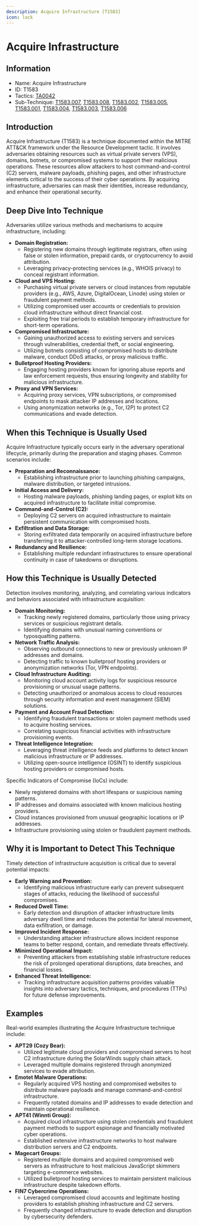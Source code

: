 ```yaml
---
description: Acquire Infrastructure [T1583]
icon: lock
---
```


# Acquire Infrastructure

## Information

* Name: Acquire Infrastructure
* ID: T1583
* Tactics: [TA0042](../)
* Sub-Technique: [T1583.007](t1583.007.md), [T1583.008](t1583.008.md), [T1583.002](t1583.002.md), [T1583.005](t1583.005.md), [T1583.001](t1583.001.md), [T1583.004](t1583.004.md), [T1583.003](t1583.003.md), [T1583.006](t1583.006.md)

## Introduction

Acquire Infrastructure (T1583) is a technique documented within the MITRE ATT\&CK framework under the Resource Development tactic. It involves adversaries obtaining resources such as virtual private servers (VPS), domains, botnets, or compromised systems to support their malicious operations. These resources allow attackers to host command-and-control (C2) servers, malware payloads, phishing pages, and other infrastructure elements critical to the success of their cyber operations. By acquiring infrastructure, adversaries can mask their identities, increase redundancy, and enhance their operational security.

## Deep Dive Into Technique

Adversaries utilize various methods and mechanisms to acquire infrastructure, including:

* **Domain Registration:**
  * Registering new domains through legitimate registrars, often using false or stolen information, prepaid cards, or cryptocurrency to avoid attribution.
  * Leveraging privacy-protecting services (e.g., WHOIS privacy) to conceal registrant information.
* **Cloud and VPS Hosting:**
  * Purchasing virtual private servers or cloud instances from reputable providers (e.g., AWS, Azure, DigitalOcean, Linode) using stolen or fraudulent payment methods.
  * Utilizing compromised user accounts or credentials to provision cloud infrastructure without direct financial cost.
  * Exploiting free trial periods to establish temporary infrastructure for short-term operations.
* **Compromised Infrastructure:**
  * Gaining unauthorized access to existing servers and services through vulnerabilities, credential theft, or social engineering.
  * Utilizing botnets consisting of compromised hosts to distribute malware, conduct DDoS attacks, or proxy malicious traffic.
* **Bulletproof Hosting Providers:**
  * Engaging hosting providers known for ignoring abuse reports and law enforcement requests, thus ensuring longevity and stability for malicious infrastructure.
* **Proxy and VPN Services:**
  * Acquiring proxy services, VPN subscriptions, or compromised endpoints to mask attacker IP addresses and locations.
  * Using anonymization networks (e.g., Tor, I2P) to protect C2 communications and evade detection.

## When this Technique is Usually Used

Acquire Infrastructure typically occurs early in the adversary operational lifecycle, primarily during the preparation and staging phases. Common scenarios include:

* **Preparation and Reconnaissance:**
  * Establishing infrastructure prior to launching phishing campaigns, malware distribution, or targeted intrusions.
* **Initial Access and Delivery:**
  * Hosting malware payloads, phishing landing pages, or exploit kits on acquired infrastructure to facilitate initial compromise.
* **Command-and-Control (C2):**
  * Deploying C2 servers on acquired infrastructure to maintain persistent communication with compromised hosts.
* **Exfiltration and Data Storage:**
  * Storing exfiltrated data temporarily on acquired infrastructure before transferring it to attacker-controlled long-term storage locations.
* **Redundancy and Resilience:**
  * Establishing multiple redundant infrastructures to ensure operational continuity in case of takedowns or disruptions.

## How this Technique is Usually Detected

Detection involves monitoring, analyzing, and correlating various indicators and behaviors associated with infrastructure acquisition:

* **Domain Monitoring:**
  * Tracking newly registered domains, particularly those using privacy services or suspicious registrant details.
  * Identifying domains with unusual naming conventions or typosquatting patterns.
* **Network Traffic Analysis:**
  * Observing outbound connections to new or previously unknown IP addresses and domains.
  * Detecting traffic to known bulletproof hosting providers or anonymization networks (Tor, VPN endpoints).
* **Cloud Infrastructure Auditing:**
  * Monitoring cloud account activity logs for suspicious resource provisioning or unusual usage patterns.
  * Detecting unauthorized or anomalous access to cloud resources through security information and event management (SIEM) solutions.
* **Payment and Account Fraud Detection:**
  * Identifying fraudulent transactions or stolen payment methods used to acquire hosting services.
  * Correlating suspicious financial activities with infrastructure provisioning events.
* **Threat Intelligence Integration:**
  * Leveraging threat intelligence feeds and platforms to detect known malicious infrastructure or IP addresses.
  * Utilizing open-source intelligence (OSINT) to identify suspicious hosting providers or compromised hosts.

Specific Indicators of Compromise (IoCs) include:

* Newly registered domains with short lifespans or suspicious naming patterns.
* IP addresses and domains associated with known malicious hosting providers.
* Cloud instances provisioned from unusual geographic locations or IP addresses.
* Infrastructure provisioning using stolen or fraudulent payment methods.

## Why it is Important to Detect This Technique

Timely detection of infrastructure acquisition is critical due to several potential impacts:

* **Early Warning and Prevention:**
  * Identifying malicious infrastructure early can prevent subsequent stages of attacks, reducing the likelihood of successful compromises.
* **Reduced Dwell Time:**
  * Early detection and disruption of attacker infrastructure limits adversary dwell time and reduces the potential for lateral movement, data exfiltration, or damage.
* **Improved Incident Response:**
  * Understanding attacker infrastructure allows incident response teams to better respond, contain, and remediate threats effectively.
* **Minimized Operational Impact:**
  * Preventing attackers from establishing stable infrastructure reduces the risk of prolonged operational disruptions, data breaches, and financial losses.
* **Enhanced Threat Intelligence:**
  * Tracking infrastructure acquisition patterns provides valuable insights into adversary tactics, techniques, and procedures (TTPs) for future defense improvements.

## Examples

Real-world examples illustrating the Acquire Infrastructure technique include:

* **APT29 (Cozy Bear):**
  * Utilized legitimate cloud providers and compromised servers to host C2 infrastructure during the SolarWinds supply chain attack.
  * Leveraged multiple domains registered through anonymized services to evade attribution.
* **Emotet Malware Operations:**
  * Regularly acquired VPS hosting and compromised websites to distribute malware payloads and manage command-and-control infrastructure.
  * Frequently rotated domains and IP addresses to evade detection and maintain operational resilience.
* **APT41 (Winnti Group):**
  * Acquired cloud infrastructure using stolen credentials and fraudulent payment methods to support espionage and financially motivated cyber operations.
  * Established extensive infrastructure networks to host malware distribution servers and C2 endpoints.
* **Magecart Groups:**
  * Registered multiple domains and acquired compromised web servers as infrastructure to host malicious JavaScript skimmers targeting e-commerce websites.
  * Utilized bulletproof hosting services to maintain persistent malicious infrastructure despite takedown efforts.
* **FIN7 Cybercrime Operations:**
  * Leveraged compromised cloud accounts and legitimate hosting providers to establish phishing infrastructure and C2 servers.
  * Frequently changed infrastructure to evade detection and disruption by cybersecurity defenders.
